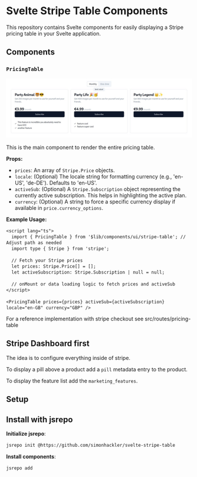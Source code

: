# Svelte Stripe Table Components

This repository contains Svelte components for easily displaying a Stripe pricing table in your Svelte application.

## Components

### `PricingTable`

![hero](/static/screenshot.jpg)

This is the main component to render the entire pricing table.

**Props:**

*   `prices`: An array of `Stripe.Price` objects.
*   `locale`: (Optional) The locale string for formatting currency (e.g., 'en-US', 'de-DE'). Defaults to 'en-US'.
*   `activeSub`: (Optional) A `Stripe.Subscription` object representing the currently active subscription. This helps in highlighting the active plan.
*   `currency`: (Optional) A string to force a specific currency display if available in `price.currency_options`.

**Example Usage:**

```svelte
<script lang="ts">
  import { PricingTable } from '$lib/components/ui/stripe-table'; // Adjust path as needed
  import type { Stripe } from 'stripe';

  // Fetch your Stripe prices
  let prices: Stripe.Price[] = [];
  let activeSubscription: Stripe.Subscription | null = null;

  // onMount or data loading logic to fetch prices and activeSub
</script>

<PricingTable prices={prices} activeSub={activeSubscription} locale="en-GB" currency="GBP" />
```

For a reference implementation with stripe checkout see src/routes/pricing-table

## Stripe Dashboard first
The idea is to configure everything inside of stripe. 

To display a pill above a product add a `pill` metadata entry to the product.

To display the feature list add the `marketing_features`.

## Setup

## Install with jsrepo

**Initialize jsrepo**:

```bash
jsrepo init @https://github.com/simonhackler/svelte-stripe-table
```

**Install components**:

```bash
jsrepo add 
```